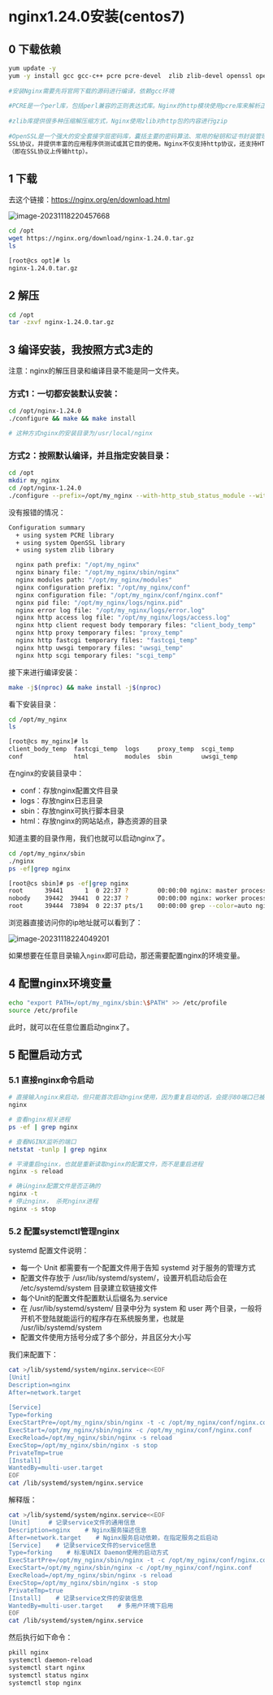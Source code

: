 # nginx1.24.0安装(centos7)

## 0 下载依赖

```bash
yum update -y
yum -y install gcc gcc-c++ pcre pcre-devel  zlib zlib-devel openssl openssl-devel libxml2-devel libxslt-devel gd-devel GeoIP-devel jemalloc-devel libatomic_ops-devel perl-devel  perl-ExtUtils-Embed
 
#安装Nginx需要先将官网下载的源码进行编译，依赖gcc环境
 
#PCRE是一个perl库，包括perl兼容的正则表达式库。Nginx的http模块使用pcre库来解析正则表达式 
 
#zlib库提供很多种压缩解压缩方式，Nginx使用zlib对http包的内容进行gzip
 
#OpenSSL是一个强大的安全套接字层密码库，囊括主要的密码算法、常用的秘钥和证书封装管理功能及
SSL协议，并提供丰富的应用程序供测试或其它目的使用。Nginx不仅支持http协议，还支持HTTPS协议
（即在SSL协议上传输http）。
```

## 1 下载

去这个链接：<https://nginx.org/en/download.html>

![image-20231118220457668](assets/image-20231118220457668.png)

```bash
cd /opt
wget https://nginx.org/download/nginx-1.24.0.tar.gz
ls

[root@cs opt]# ls
nginx-1.24.0.tar.gz
```

## 2 解压

```bash
cd /opt
tar -zxvf nginx-1.24.0.tar.gz
```

## 3 编译安装，我按照方式3走的

注意：nginx的解压目录和编译目录不能是同一文件夹。

### 方式1：一切都安装默认安装：

```bash
cd /opt/nginx-1.24.0
./configure && make && make install

# 这种方式nginx的安装目录为/usr/local/nginx
```

### 方式2：按照默认编译，并且指定安装目录：

```bash
cd /opt
mkdir my_nginx
cd /opt/nginx-1.24.0
./configure --prefix=/opt/my_nginx --with-http_stub_status_module --with-http_ssl_module
```

没有报错的情况：

```bash
Configuration summary
  + using system PCRE library
  + using system OpenSSL library
  + using system zlib library

  nginx path prefix: "/opt/my_nginx"
  nginx binary file: "/opt/my_nginx/sbin/nginx"
  nginx modules path: "/opt/my_nginx/modules"
  nginx configuration prefix: "/opt/my_nginx/conf"
  nginx configuration file: "/opt/my_nginx/conf/nginx.conf"
  nginx pid file: "/opt/my_nginx/logs/nginx.pid"
  nginx error log file: "/opt/my_nginx/logs/error.log"
  nginx http access log file: "/opt/my_nginx/logs/access.log"
  nginx http client request body temporary files: "client_body_temp"
  nginx http proxy temporary files: "proxy_temp"
  nginx http fastcgi temporary files: "fastcgi_temp"
  nginx http uwsgi temporary files: "uwsgi_temp"
  nginx http scgi temporary files: "scgi_temp"
```

接下来进行编译安装：

```bash
make -j$(nproc) && make install -j$(nproc)
```

看下安装目录：

```bash
cd /opt/my_nginx
ls

[root@cs my_nginx]# ls
client_body_temp  fastcgi_temp  logs     proxy_temp  scgi_temp
conf              html          modules  sbin        uwsgi_temp
```

在nginx的安装目录中：

-   conf：存放nginx配置文件目录
-   logs：存放nginx日志目录
-   sbin：存放nginx可执行脚本目录
-   html：存放nginx的网站站点，静态资源的目录

知道主要的目录作用，我们也就可以启动nginx了。

```bash
cd /opt/my_nginx/sbin
./nginx
ps -ef|grep nginx

[root@cs sbin]# ps -ef|grep nginx
root      39441      1  0 22:37 ?        00:00:00 nginx: master process ./nginx
nobody    39442  39441  0 22:37 ?        00:00:00 nginx: worker process
root      39444  73894  0 22:37 pts/1    00:00:00 grep --color=auto nginx
```

浏览器直接访问你的ip地址就可以看到了：

![image-20231118224049201](assets/image-20231118224049201.png)

如果想要在任意目录输入`nginx`即可启动，那还需要配置nginx的环境变量。

## 4 配置nginx环境变量

```bash
echo "export PATH=/opt/my_nginx/sbin:\$PATH" >> /etc/profile
source /etc/profile
```

此时，就可以在任意位置启动nginx了。

## 5 配置启动方式

### 5.1 直接nginx命令启动

```bash
# 直接输入nginx来启动，但只能首次启动nginx使用，因为重复启动的话，会提示80端口已被占用
nginx

# 查看nginx相关进程
ps -ef | grep nginx

# 查看NGINX监听的端口
netstat -tunlp | grep nginx

# 平滑重启nginx，也就是重新读取nginx的配置文件，而不是重启进程
nginx -s reload

# 确认nginx配置文件是否正确的
nginx -t 
# 停止nginx， 杀死nginx进程
nginx -s stop
```

### 5.2 配置systemctl管理nginx

systemd 配置文件说明：

-   每一个 Unit 都需要有一个配置文件用于告知 systemd 对于服务的管理方式
-   配置文件存放于 /usr/lib/systemd/system/，设置开机启动后会在 /etc/systemd/system 目录建立软链接文件
-   每个Unit的配置文件配置默认后缀名为.service
-   在 /usr/lib/systemd/system/ 目录中分为 system 和 user 两个目录，一般将开机不登陆就能运行的程序存在系统服务里，也就是 /usr/lib/systemd/system
-   配置文件使用方括号分成了多个部分，并且区分大小写

我们来配置下：

```bash
cat >/lib/systemd/system/nginx.service<<EOF
[Unit]
Description=nginx
After=network.target
 
[Service]
Type=forking
ExecStartPre=/opt/my_nginx/sbin/nginx -t -c /opt/my_nginx/conf/nginx.conf
ExecStart=/opt/my_nginx/sbin/nginx -c /opt/my_nginx/conf/nginx.conf
ExecReload=/opt/my_nginx/sbin/nginx -s reload
ExecStop=/opt/my_nginx/sbin/nginx -s stop
PrivateTmp=true
[Install]
WantedBy=multi-user.target
EOF
cat /lib/systemd/system/nginx.service
```

解释版：

```bash
cat >/lib/systemd/system/nginx.service<<EOF
[Unit]     # 记录service文件的通用信息
Description=nginx    # Nginx服务描述信息
After=network.target    # Nginx服务启动依赖，在指定服务之后启动
[Service]    # 记录service文件的service信息
Type=forking    # 标准UNIX Daemon使用的启动方式
ExecStartPre=/opt/my_nginx/sbin/nginx -t -c /opt/my_nginx/conf/nginx.conf
ExecStart=/opt/my_nginx/sbin/nginx -c /opt/my_nginx/conf/nginx.conf
ExecReload=/opt/my_nginx/sbin/nginx -s reload
ExecStop=/opt/my_nginx/sbin/nginx -s stop
PrivateTmp=true
[Install]    # 记录service文件的安装信息
WantedBy=multi-user.target    # 多用户环境下启用
EOF
cat /lib/systemd/system/nginx.service
```

然后执行如下命令：

```bash
pkill nginx
systemctl daemon-reload
systemctl start nginx
systemctl status nginx
systemctl stop nginx
```

